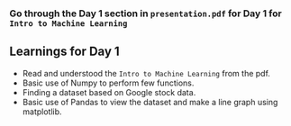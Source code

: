 ### Go through the **Day 1** section in `presentation.pdf` for Day 1 for `Intro to Machine Learning`
## Learnings for Day 1

- Read and understood the `Intro to Machine Learning` from the pdf.
- Basic use of Numpy to perform few functions.
- Finding a dataset based on Google stock data.
- Basic use of Pandas to view the dataset and make a line graph using matplotlib.
